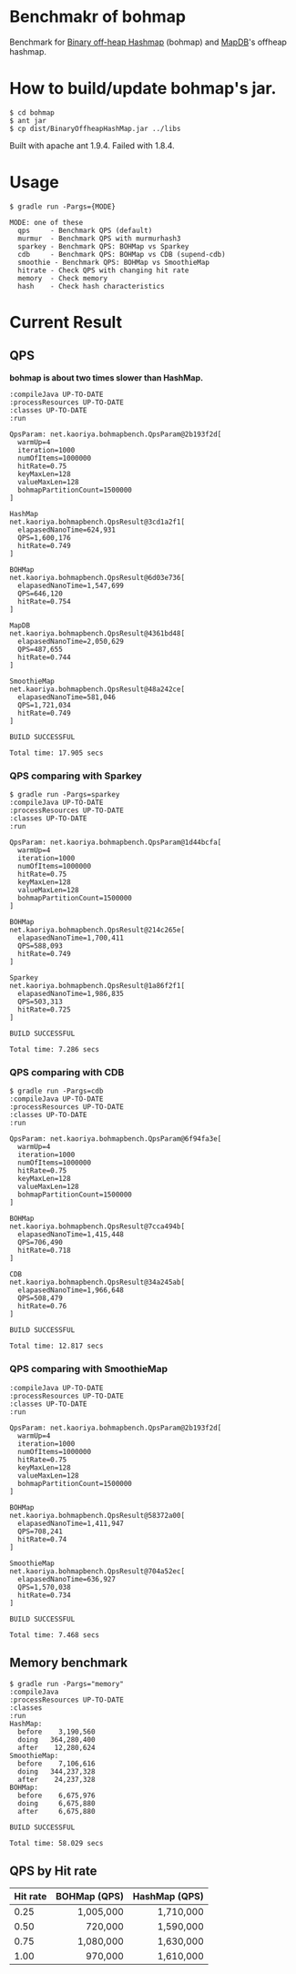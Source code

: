# Benchmakr of bohmap

Benchmark for [Binary off-heap Hashmap](https://github.com/cfelde/BinaryOffheapHashMap) (bohmap) and [MapDB](http://www.mapdb.org/)'s offheap hashmap.

# How to build/update bohmap's jar.

```
$ cd bohmap
$ ant jar
$ cp dist/BinaryOffheapHashMap.jar ../libs
```

Built with apache ant 1.9.4.  Failed with 1.8.4.

# Usage

```
$ gradle run -Pargs={MODE}

MODE: one of these
  qps     - Benchmark QPS (default)
  murmur  - Benchmark QPS with murmurhash3
  sparkey - Benchmark QPS: BOHMap vs Sparkey
  cdb     - Benchmark QPS: BOHMap vs CDB (supend-cdb)
  smoothie - Benchmark QPS: BOHMap vs SmoothieMap
  hitrate - Check QPS with changing hit rate
  memory  - Check memory
  hash    - Check hash characteristics
```

# Current Result

## QPS

**bohmap is about two times slower than HashMap.**

```
:compileJava UP-TO-DATE
:processResources UP-TO-DATE
:classes UP-TO-DATE
:run

QpsParam: net.kaoriya.bohmapbench.QpsParam@2b193f2d[
  warmUp=4
  iteration=1000
  numOfItems=1000000
  hitRate=0.75
  keyMaxLen=128
  valueMaxLen=128
  bohmapPartitionCount=1500000
]

HashMap
net.kaoriya.bohmapbench.QpsResult@3cd1a2f1[
  elapasedNanoTime=624,931
  QPS=1,600,176
  hitRate=0.749
]

BOHMap
net.kaoriya.bohmapbench.QpsResult@6d03e736[
  elapasedNanoTime=1,547,699
  QPS=646,120
  hitRate=0.754
]

MapDB
net.kaoriya.bohmapbench.QpsResult@4361bd48[
  elapasedNanoTime=2,050,629
  QPS=487,655
  hitRate=0.744
]

SmoothieMap
net.kaoriya.bohmapbench.QpsResult@48a242ce[
  elapasedNanoTime=581,046
  QPS=1,721,034
  hitRate=0.749
]

BUILD SUCCESSFUL

Total time: 17.905 secs
```

### QPS comparing with Sparkey

```
$ gradle run -Pargs=sparkey
:compileJava UP-TO-DATE
:processResources UP-TO-DATE
:classes UP-TO-DATE
:run

QpsParam: net.kaoriya.bohmapbench.QpsParam@1d44bcfa[
  warmUp=4
  iteration=1000
  numOfItems=1000000
  hitRate=0.75
  keyMaxLen=128
  valueMaxLen=128
  bohmapPartitionCount=1500000
]

BOHMap
net.kaoriya.bohmapbench.QpsResult@214c265e[
  elapasedNanoTime=1,700,411
  QPS=588,093
  hitRate=0.749
]

Sparkey
net.kaoriya.bohmapbench.QpsResult@1a86f2f1[
  elapasedNanoTime=1,986,835
  QPS=503,313
  hitRate=0.725
]

BUILD SUCCESSFUL

Total time: 7.286 secs
```

### QPS comparing with CDB

```
$ gradle run -Pargs=cdb
:compileJava UP-TO-DATE
:processResources UP-TO-DATE
:classes UP-TO-DATE
:run

QpsParam: net.kaoriya.bohmapbench.QpsParam@6f94fa3e[
  warmUp=4
  iteration=1000
  numOfItems=1000000
  hitRate=0.75
  keyMaxLen=128
  valueMaxLen=128
  bohmapPartitionCount=1500000
]

BOHMap
net.kaoriya.bohmapbench.QpsResult@7cca494b[
  elapasedNanoTime=1,415,448
  QPS=706,490
  hitRate=0.718
]

CDB
net.kaoriya.bohmapbench.QpsResult@34a245ab[
  elapasedNanoTime=1,966,648
  QPS=508,479
  hitRate=0.76
]

BUILD SUCCESSFUL

Total time: 12.817 secs
```

### QPS comparing with SmoothieMap

```
:compileJava UP-TO-DATE
:processResources UP-TO-DATE
:classes UP-TO-DATE
:run

QpsParam: net.kaoriya.bohmapbench.QpsParam@2b193f2d[
  warmUp=4
  iteration=1000
  numOfItems=1000000
  hitRate=0.75
  keyMaxLen=128
  valueMaxLen=128
  bohmapPartitionCount=1500000
]

BOHMap
net.kaoriya.bohmapbench.QpsResult@58372a00[
  elapasedNanoTime=1,411,947
  QPS=708,241
  hitRate=0.74
]

SmoothieMap
net.kaoriya.bohmapbench.QpsResult@704a52ec[
  elapasedNanoTime=636,927
  QPS=1,570,038
  hitRate=0.734
]

BUILD SUCCESSFUL

Total time: 7.468 secs
```

## Memory benchmark

```
$ gradle run -Pargs="memory"
:compileJava
:processResources UP-TO-DATE
:classes
:run
HashMap:
  before    3,190,560
  doing   364,280,400
  after    12,280,624
SmoothieMap:
  before    7,106,616
  doing   344,237,328
  after    24,237,328
BOHMap:
  before    6,675,976
  doing     6,675,880
  after     6,675,880

BUILD SUCCESSFUL

Total time: 58.029 secs
```

## QPS by Hit rate

Hit rate | BOHMap (QPS) | HashMap (QPS)
---------|-------------:|--------------:
0.25     |1,005,000     |1,710,000
0.50     |  720,000     |1,590,000
0.75     |1,080,000     |1,630,000
1.00     |  970,000     |1,610,000
